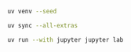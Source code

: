 ```bash
uv venv --seed
```

```bash
uv sync --all-extras
```

```bash
uv run --with jupyter jupyter lab
```